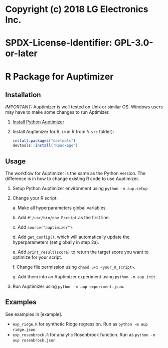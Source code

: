 # Copyright (c) 2018 LG Electronics Inc.
# SPDX-License-Identifier: GPL-3.0-or-later

# R Package for Auptimizer

## Installation

*IMPORTANT:*  Auptimizer is well tested on Unix or similar OS.  Windows users may have to make some changes to run Aptimizer.

1. [Install Python Auptimizer](../README.md)
2. Install Auptimizer for R, (run R from `R-src` folder):

    ```R
    install.packages("devtools")
    devtools::install("Rpackage")
    ```

## Usage

The workflow for Auptimizer is the same as the Python version.  The difference is in how to change existing R code to use Auptimizer.

1. Setup Python Auptimizer environment using `python -m aup.setup`

2. Change your R script:

   a. Make all hyperparameters global variables.

   b. Add `#!/usr/bin/env Rscript` as the first line.

   c. Add `source("auptimizer")`.

   d. Add `get_config()`, which will automatically update the hyperparameters (set globally in step 2a).

   e. Add `print_result(score)` to return the target score you want to optimize for your script.

   f. Change file permission using `chmod u+x <your_R_script>`.

   g. Add them into an Auptimizer experiment using `python -m aup.init`.

3. Run Auptimizer using `python -m aup experiment.json`.

## Examples

See examples in [example].

+ `exp_ridge.R` for synthetic Ridge regression. Run as `python -m aup ridge.json`.
+ `exp_rosenbrock.R` for analytic Rosenbrock function. Run as `python -m aup rosenbrock.json`.

